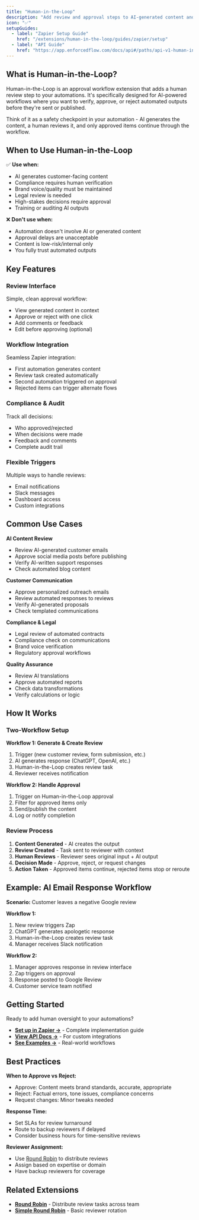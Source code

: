 ```yaml
---
title: "Human-in-the-Loop"
description: "Add review and approval steps to AI-generated content and automated workflows"
icon: "✅"
setupGuides:
  - label: "Zapier Setup Guide"
    href: "/extensions/human-in-the-loop/guides/zapier/setup"
  - label: "API Guide"
    href: "https://app.enforcedflow.com/docs/api#/paths/api-v1-human-in-the-loop-tasks/post"
---
```


## What is Human-in-the-Loop?

Human-in-the-Loop is an approval workflow extension that adds a human review step to your automations. It's specifically designed for AI-powered workflows where you want to verify, approve, or reject automated outputs before they're sent or published.

Think of it as a safety checkpoint in your automation - AI generates the content, a human reviews it, and only approved items continue through the workflow.

## When to Use Human-in-the-Loop

✅ **Use when:**
- AI generates customer-facing content
- Compliance requires human verification
- Brand voice/quality must be maintained
- Legal review is needed
- High-stakes decisions require approval
- Training or auditing AI outputs

❌ **Don't use when:**
- Automation doesn't involve AI or generated content
- Approval delays are unacceptable
- Content is low-risk/internal only
- You fully trust automated outputs

## Key Features

### Review Interface
Simple, clean approval workflow:
- View generated content in context
- Approve or reject with one click
- Add comments or feedback
- Edit before approving (optional)

### Workflow Integration
Seamless Zapier integration:
- First automation generates content
- Review task created automatically
- Second automation triggered on approval
- Rejected items can trigger alternate flows

### Compliance & Audit
Track all decisions:
- Who approved/rejected
- When decisions were made
- Feedback and comments
- Complete audit trail

### Flexible Triggers
Multiple ways to handle reviews:
- Email notifications
- Slack messages
- Dashboard access
- Custom integrations

## Common Use Cases

**AI Content Review**
- Review AI-generated customer emails
- Approve social media posts before publishing
- Verify AI-written support responses
- Check automated blog content

**Customer Communication**
- Approve personalized outreach emails
- Review automated responses to reviews
- Verify AI-generated proposals
- Check templated communications

**Compliance & Legal**
- Legal review of automated contracts
- Compliance check on communications
- Brand voice verification
- Regulatory approval workflows

**Quality Assurance**
- Review AI translations
- Approve automated reports
- Check data transformations
- Verify calculations or logic

## How It Works

### Two-Workflow Setup

**Workflow 1: Generate & Create Review**
1. Trigger (new customer review, form submission, etc.)
2. AI generates response (ChatGPT, OpenAI, etc.)
3. Human-in-the-Loop creates review task
4. Reviewer receives notification

**Workflow 2: Handle Approval**
1. Trigger on Human-in-the-Loop approval
2. Filter for approved items only
3. Send/publish the content
4. Log or notify completion

### Review Process

1. **Content Generated** - AI creates the output
2. **Review Created** - Task sent to reviewer with context
3. **Human Reviews** - Reviewer sees original input + AI output
4. **Decision Made** - Approve, reject, or request changes
5. **Action Taken** - Approved items continue, rejected items stop or reroute

## Example: AI Email Response Workflow

**Scenario:** Customer leaves a negative Google review

**Workflow 1:**
1. New review triggers Zap
2. ChatGPT generates apologetic response
3. Human-in-the-Loop creates review task
4. Manager receives Slack notification

**Workflow 2:**
1. Manager approves response in review interface
2. Zap triggers on approval
3. Response posted to Google Review
4. Customer service team notified

## Getting Started

Ready to add human oversight to your automations?

- **[Set up in Zapier →](/guides/zapier/human-in-the-loop)** - Complete implementation guide
- **[View API Docs →](#)** - For custom integrations
- **[See Examples →](#)** - Real-world workflows

## Best Practices

**When to Approve vs Reject:**
- Approve: Content meets brand standards, accurate, appropriate
- Reject: Factual errors, tone issues, compliance concerns
- Request changes: Minor tweaks needed

**Response Time:**
- Set SLAs for review turnaround
- Route to backup reviewers if delayed
- Consider business hours for time-sensitive reviews

**Reviewer Assignment:**
- Use [Round Robin](/extensions/round-robin) to distribute reviews
- Assign based on expertise or domain
- Have backup reviewers for coverage

## Related Extensions

- **[Round Robin](/extensions/round-robin)** - Distribute review tasks across team
- **[Simple Round Robin](/extensions/simple-round-robin)** - Basic reviewer rotation
